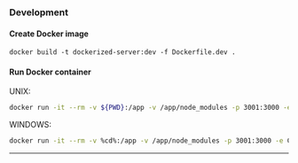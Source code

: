 ### Development

#### Create Docker image 
`docker build -t dockerized-server:dev -f Dockerfile.dev .`

#### Run Docker container
UNIX:
```bash
docker run -it --rm -v ${PWD}:/app -v /app/node_modules -p 3001:3000 -e CHOKIDAR_USEPOLLING=true dockerized-server:dev
```

WINDOWS:
```bash
docker run -it --rm -v %cd%:/app -v /app/node_modules -p 3001:3000 -e CHOKIDAR_USEPOLLING=true dockerized-server:dev
```

---
